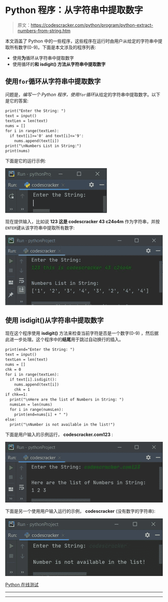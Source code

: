 # Python 程序：从字符串中提取数字

> 原文：<https://codescracker.com/python/program/python-extract-numbers-from-string.htm>

本文涵盖了 Python 中的一些程序，这些程序在运行时由用户从给定的字符串中提取所有数字(0-9)。下面是本文涉及的程序列表:

*   使用**为**循环从字符串中提取数字
*   使用循环的**和 **isdigit()** 方法从字符串中提取数字**

## 使用`for`循环从字符串中提取数字

问题是，*编写一个 Python 程序，使用`for`循环*从给定的字符串中提取数字。以下是它的答案:

```
print("Enter the String: ")
text = input()
textLen = len(text)
nums = []
for i in range(textLen):
  if text[i]>='0' and text[i]<='9':
    nums.append(text[i])
print("\nNumbers List in String:")
print(nums)
```

下面是它的运行示例:

![python extract numbers from string](img/c73141bfbd1ead36fbd87f0a5894e4dc.png)

现在提供输入，比如说 **123 这是 codescracker 43 c24o4m** 作为字符串，并按`ENTER`键从该字符串中提取所有数字:

![extract numbers from string python](img/30b50d5fbdddfcd291c6250f4e770e6e.png)

## 使用 isdigit()从字符串中提取数字

现在这个程序使用 **isdigit()** 方法来检查当前字符是否是一个数字(0-9) ，然后据此进一步处理。这个程序中的**结尾**用于跳过自动换行的插入。

```
print(end="Enter the String: ")
text = input()
textLen = len(text)
nums = []
chk = 0
for i in range(textLen):
  if text[i].isdigit():
    nums.append(text[i])
    chk = 1
if chk==1:
  print("\nHere are the list of Numbers in String: ")
  numsLen = len(nums)
  for i in range(numsLen):
    print(end=nums[i] + " ")
else:
  print("\nNumber is not available in the list!")
```

下面是用户输入的示例运行， **codescracker.com123** :

![extract numbers from string using isdigit python](img/91128e5efc1423a9bedf7d0f3116a275.png)

下面是另一个使用用户输入运行的示例， **codescracker** (没有数字的字符串):

![get numbers from string python](img/df6f4dd81c7c03dc6eecf9a820dae0f9.png)

[Python 在线测试](/exam/showtest.php?subid=10)

* * *

* * *